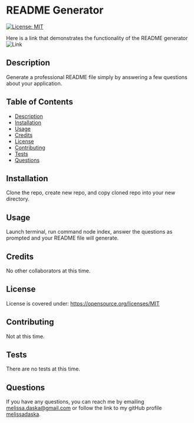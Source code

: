 # README Generator
  [![License: MIT](https://img.shields.io/badge/License-MIT-yellow.svg)](https://opensource.org/licenses/MIT)

  Here is a link that demonstrates the functionality of the README generator![Link](https://drive.google.com/file/d/1Wv7QQhPC4lhZlN6igjsPYZWf-djowh52/view)


  ## Description

  Generate a professional README file simply by answering a few questions about your application.

  ## Table of Contents
  
  * [Description](#description)
  * [Installation](#installation)
  * [Usage](#usage)
  * [Credits](#credits)
  * [License](#license)
  * [Contributing](#contributing)
  * [Tests](#tests)
  * [Questions](#questions)

  ## Installation
  Clone the repo, create new repo, and copy cloned repo into your new directory.

  ## Usage
  Launch terminal, run command node index, answer the questions as prompted and your README file will generate.

  ## Credits
  No other collaborators at this time.

  ## License
  License is covered under: https://opensource.org/licenses/MIT

  ## Contributing
  Not at this time.

  ## Tests
  There are no tests at this time.

  ## Questions
  If you have any questions, you can reach me by emailing [melissa.daska@gmail.com](mailto:melissa.daska@gmail.com) or follow the link to my gitHub profile [melissadaska](https://github.com/melissadaska).
